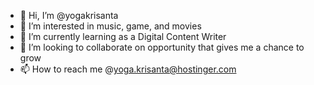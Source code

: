 - 👋 Hi, I’m @yogakrisanta
- 👀 I’m interested in music, game, and movies
- 🌱 I’m currently learning as a Digital Content Writer
- 💞️ I’m looking to collaborate on opportunity that gives me a chance to grow
- 📫 How to reach me @yoga.krisanta@hostinger.com

<!---
yogakrisanta/yogakrisanta is a ✨ special ✨ repository because its `README.md` (this file) appears on your GitHub profile.
You can click the Preview link to take a look at your changes.
--->
